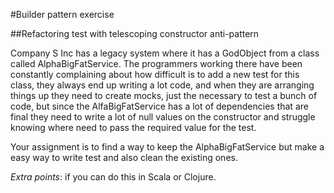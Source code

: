#Builder pattern exercise

##Refactoring test with telescoping constructor anti-pattern

Company S Inc has a legacy system where it has a GodObject from a class called 
AlphaBigFatService. The programmers working there have been constantly complaining about 
how difficult is to add a new test for this class, they always end up writing a lot code, 
and when they are arranging things up they need to create mocks, just the necessary 
to test a bunch of code, but since the AlfaBigFatService has a lot of dependencies that
are final they need to write a lot of null values on the constructor and struggle knowing
where need to pass the required value for the test.

Your assignment is to find a way to keep the AlphaBigFatService but make a easy way to
write test and also clean the existing ones.

*Extra points*: if you can do this in Scala or Clojure.
